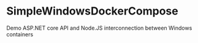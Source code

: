 # SimpleWindowsDockerCompose
Demo ASP.NET core API and Node.JS interconnection between Windows containers
